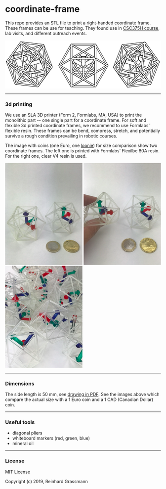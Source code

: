 # coordinate-frame

This repo provides an STL file to print a right-handed coordinate frame.
These frames can be use for teaching.
They found use in [CSC375H course](https://robotics.cs.toronto.edu/courses.html), lab visits, and different outreach events.

![](image_0.png)


---
### 3d printing

We use an SLA 3D printer (Form 2, Formlabs, MA, USA) to print the monolithic part -- one single part for a coordinate frame.
For soft and flexible 3d printed coordinate frames, we recommend to use Formlabs' flexible resin.
These frames can be bend, compress, stretch, and potentially survive a rough condition prevailing in robotic courses.

The image with coins (one Euro, one [loonie](https://en.wikipedia.org/wiki/Loonie)) for size comparison show two coordinate frames.
The left one is printed with Formlabs' Flexilbe 80A resin.
For the right one, clear V4 resin is used. 

<img src="image_1.png" alt="drawing" width="250"/>
<img src="image_2.png" alt="drawing" width="250"/>
<img src="image_3.png" alt="drawing" width="250"/>


---
### Dimensions

The side length is 50 mm, see [drawing in PDF](frame_%20truncatedCubes_Drawing.pdf).
See the images above which compare the actual size with a 1 Euro coin and a 1 CAD (Canadian Dollar) coin.


---
### Useful tools

- diagonal pliers
- whiteboard markers (red, green, blue)
- mineral oil


---
### License

MIT License

Copyright (c) 2019, Reinhard Grassmann
